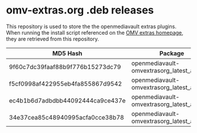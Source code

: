 # omv-extras.org .deb releases

This repository is used to store the the openmediavault extras plugins. When running the install script referenced on the [OMV extras homepage](http://omv-extras.org/joomla/index.php/guides), they are retrieved from this repository.

| MD5 Hash                         | Package                                     |
| -------------------------------- | ------------------------------------------  |
| 9f60c7dc39faaf88b9f776b15273dc79 | openmediavault-omvextrasorg_latest_all.deb  |
| f5cf0998af422955eb4fa855867d9542 | openmediavault-omvextrasorg_latest_all3.deb |
| ec4b1b6d7adbdbb44092444ca9ce437e | openmediavault-omvextrasorg_latest_all4.deb |
| 34e37cea85c48940995acfa0cce38b78 | openmediavault-omvextrasorg_latest_all5.deb |
